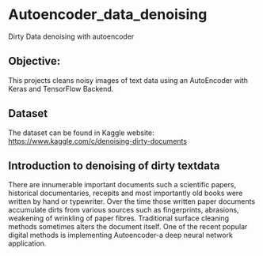 # Autoencoder_data_denoising
Dirty Data denoising with autoencoder


## Objective: 
This projects cleans noisy images of text data using an AutoEncoder with Keras and TensorFlow Backend.

## Dataset 
The dataset can be found in Kaggle website: https://www.kaggle.com/c/denoising-dirty-documents


## Introduction to denoising of dirty textdata


There are innumerable important documents such a scientific papers, historical documentaries, recepits and most importantly old books were written by hand or typewriter. Over the time those written paper documents accumulate dirts from various sources such as fingerprints, abrasions, weakening of wrinkling of paper fibres. Traditional surface cleaning methods sometimes alters the document itself. One of the recent popular digital methods is implementing Autoencoder-a deep neural network application.


